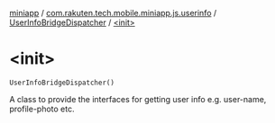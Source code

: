 [miniapp](../../index.md) / [com.rakuten.tech.mobile.miniapp.js.userinfo](../index.md) / [UserInfoBridgeDispatcher](index.md) / [&lt;init&gt;](./-init-.md)

# &lt;init&gt;

`UserInfoBridgeDispatcher()`

A class to provide the interfaces for getting user info e.g. user-name, profile-photo etc.

